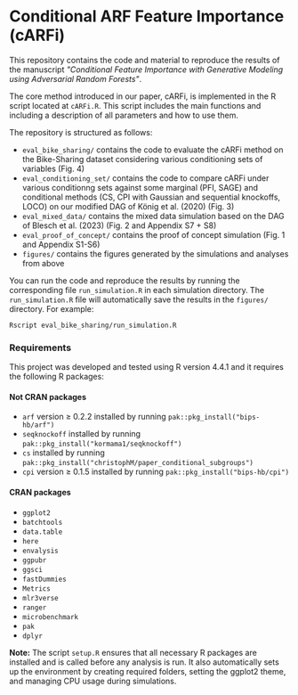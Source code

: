 # Conditional ARF Feature Importance (cARFi)

This repository contains the code and material to reproduce the results
of the manuscript *"Conditional Feature Importance with Generative Modeling
using Adversarial Random Forests"*.

The core method introduced in our paper, cARFi, is implemented in the R script 
located at `cARFi.R`. This script includes the main functions and including a
description of all parameters and how to use them.

The repository is structured as follows:

* `eval_bike_sharing/` contains the code to evaluate the cARFi method on 
the Bike-Sharing dataset considering various conditioning sets of variables (Fig. 4)
* `eval_conditioning_set/` contains the code to compare cARFi under various 
conditionng sets against some marginal (PFI, SAGE) and conditional methods 
(CS, CPI with Gaussian and sequential knockoffs, LOCO) on our modified DAG of
König et al. (2020) (Fig. 3)
* `eval_mixed_data/` contains the mixed data simulation based on the DAG of 
Blesch et al. (2023) (Fig. 2 and Appendix S7 + S8)
* `eval_proof_of_concept/` contains the proof of concept simulation (Fig. 1 and
Appendix S1-S6)
* `figures/` contains the figures generated by the simulations and analyses from 
above

You can run the code and reproduce the results by running the corresponding
file `run_simulation.R` in each simulation directory. The `run_simulation.R`
file will automatically save the results in the `figures/` directory. 
For example:

```
Rscript eval_bike_sharing/run_simulation.R
```


### Requirements

This project was developed and tested using R version 4.4.1 and it requires the 
following R packages:

#### Not CRAN packages

- `arf` version $\geq$ 0.2.2 installed by running `pak::pkg_install("bips-hb/arf")`
- `seqknockoff` installed by running `pak::pkg_install("kormama1/seqknockoff")`
- `cs` installed by running `pak::pkg_install("christophM/paper_conditional_subgroups")`
- `cpi` version $\geq$ 0.1.5 installed by running `pak::pkg_install("bips-hb/cpi")`

#### CRAN packages

- `ggplot2`
- `batchtools`
- `data.table`
- `here`
- `envalysis`
- `ggpubr`
- `ggsci`
- `fastDummies`
- `Metrics`
- `mlr3verse`
- `ranger`
- `microbenchmark`
- `pak`
- `dplyr`


**Note:** The script `setup.R` ensures that all necessary R packages are installed 
and is called before any analysis is run. It also automatically sets up the 
environment by creating required folders, setting the ggplot2 theme, and 
managing CPU usage during simulations.
